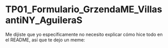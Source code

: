 # TP01_Formulario_GrzendaME_VillasantiNY_AguileraS
Me dijiste que yo específicamente no necesito explicar cómo hice todo en el README, así que te dejo un meme: